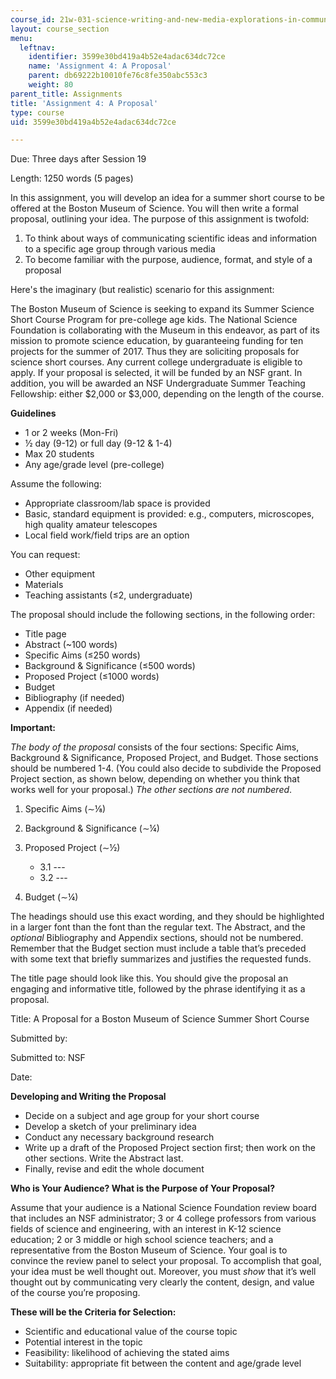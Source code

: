 ```yaml
---
course_id: 21w-031-science-writing-and-new-media-explorations-in-communicating-about-science-technology-spring-2017
layout: course_section
menu:
  leftnav:
    identifier: 3599e30bd419a4b52e4adac634dc72ce
    name: 'Assignment 4: A Proposal'
    parent: db69222b10010fe76c8fe350abc553c3
    weight: 80
parent_title: Assignments
title: 'Assignment 4: A Proposal'
type: course
uid: 3599e30bd419a4b52e4adac634dc72ce

---
```


Due: Three days after Session 19

Length: 1250 words (5 pages)

In this assignment, you will develop an idea for a summer short course to be offered at the Boston Museum of Science. You will then write a formal proposal, outlining your idea. The purpose of this assignment is twofold:

1.  To think about ways of communicating scientific ideas and information to a specific age group through various media
2.  To become familiar with the purpose, audience, format, and style of a proposal

Here's the imaginary (but realistic) scenario for this assignment:

The Boston Museum of Science is seeking to expand its Summer Science Short Course Program for pre-college age kids. The National Science Foundation is collaborating with the Museum in this endeavor, as part of its mission to promote science education, by guaranteeing funding for ten projects for the summer of 2017. Thus they are soliciting proposals for science short courses. Any current college undergraduate is eligible to apply. If your proposal is selected, it will be funded by an NSF grant. In addition, you will be awarded an NSF Undergraduate Summer Teaching Fellowship: either $2,000 or $3,000, depending on the length of the course.

**Guidelines**

*   1 or 2 weeks (Mon-Fri)
*   ½ day (9-12) or full day (9-12 & 1-4)
*   Max 20 students
*   Any age/grade level (pre-college)

Assume the following:

*   Appropriate classroom/lab space is provided
*   Basic, standard equipment is provided: e.g., computers, microscopes, high quality amateur telescopes
*   Local field work/field trips are an option

You can request:

*   Other equipment
*   Materials
*   Teaching assistants (≤2, undergraduate)

The proposal should include the following sections, in the following order:

*   Title page
*   Abstract (~100 words)
*   Specific Aims (≤250 words)
*   Background & Significance (≤500 words)
*   Proposed Project (≤1000 words)
*   Budget
*   Bibliography (if needed)
*   Appendix (if needed)

**Important:**

_The body of the proposal_ consists of the four sections: Specific Aims, Background & Significance, Proposed Project, and Budget. Those sections should be numbered 1-4. (You could also decide to subdivide the Proposed Project section, as shown below, depending on whether you think that works well for your proposal.) _The other sections are not numbered_.

1.  Specific Aims (∼⅛)
2.  Background & Significance (∼¼)
3.  Proposed Project (∼½)
    *   3.1 ---
    *   3.2 ---

4.  Budget (∼¼)

The headings should use this exact wording, and they should be highlighted in a larger font than the font than the regular text. The Abstract, and the _optional_ Bibliography and Appendix sections, should not be numbered. Remember that the Budget section must include a table that’s preceded with some text that briefly summarizes and justifies the requested funds.

The title page should look like this. You should give the proposal an engaging and informative title, followed by the phrase identifying it as a proposal.

Title: A Proposal for a Boston Museum of Science Summer Short Course

Submitted by:

Submitted to: NSF

Date:

**Developing and Writing the Proposal**

*   Decide on a subject and age group for your short course
*   Develop a sketch of your preliminary idea
*   Conduct any necessary background research
*   Write up a draft of the Proposed Project section first; then work on the other sections. Write the Abstract last.
*   Finally, revise and edit the whole document

**Who is Your Audience? What is the Purpose of Your Proposal?**

Assume that your audience is a National Science Foundation review board that includes an NSF administrator; 3 or 4 college professors from various fields of science and engineering, with an interest in K-12 science education; 2 or 3 middle or high school science teachers; and a representative from the Boston Museum of Science. Your goal is to convince the review panel to select your proposal. To accomplish that goal, your idea must be well thought out. Moreover, you must _show_ that it’s well thought out by communicating very clearly the content, design, and value of the course you’re proposing.

**These will be the Criteria for Selection:**

*   Scientific and educational value of the course topic
*   Potential interest in the topic
*   Feasibility: likelihood of achieving the stated aims
*   Suitability: appropriate fit between the content and age/grade level